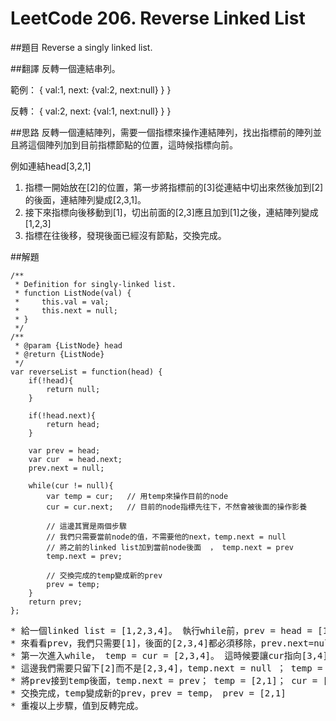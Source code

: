 # LeetCode 206. Reverse Linked List  

##題目
Reverse a singly linked list.

##翻譯
反轉一個連結串列。

範例：
{
  val:1,
  next: {val:2, next:null}
  }
}

反轉：
{
  val:2,
  next: {val:1, next:null}
  }
}
    
##思路
反轉一個連結陣列，需要一個指標來操作連結陣列，找出指標前的陣列並且將這個陣列加到目前指標節點的位置，這時候指標向前。  
  
例如連結head[3,2,1]  
1. 指標一開始放在[2]的位置，第一步將指標前的[3]從連結中切出來然後加到[2]的後面，連結陣列變成[2,3,1]。
2. 接下來指標向後移動到[1]，切出前面的[2,3]應且加到[1]之後，連結陣列變成[1,2,3]
3. 指標在往後移，發現後面已經沒有節點，交換完成。

##解題
```
/**
 * Definition for singly-linked list.
 * function ListNode(val) {
 *     this.val = val;
 *     this.next = null;
 * }
 */
/**
 * @param {ListNode} head
 * @return {ListNode}
 */
var reverseList = function(head) {
    if(!head){
        return null;
    }
    
    if(!head.next){
        return head;
    }
    
    var prev = head;
    var cur  = head.next;
    prev.next = null;

    while(cur != null){
        var temp = cur;   // 用temp來操作目前的node
        cur = cur.next;   // 目前的node指標先往下，不然會被後面的操作影養
        
        // 這邊其實是兩個步驟
        // 我們只需要當前node的值，不需要他的next，temp.next = null
        // 將之前的linked list加到當前node後面  ， temp.next = prev
        temp.next = prev; 
        
        // 交換完成的temp變成新的prev
        prev = temp;
    }
    return prev;
};
```
<pre>
* 給一個linked list = [1,2,3,4]。 執行while前，prev = head = [1,2,3,4] ;  cur  = head.next = [2,3,4] 
* 來看看prev，我們只需要[1]，後面的[2,3,4]都必須移除，prev.next=null，prev = [1]
* 第一次進入while， temp = cur = [2,3,4]。 這時候要讓cur指向[3,4]，不然對temp的操作也會影響到cur
* 這邊我們需要只留下[2]而不是[2,3,4]，temp.next = null ； temp = [2] 
* 將prev接到temp後面，temp.next = prev； temp = [2,1]； cur = [3,4]
* 交換完成，temp變成新的prev，prev = temp， prev = [2,1]
* 重複以上步驟，值到反轉完成。
</pre>
